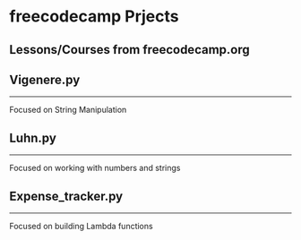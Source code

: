 # freecodecamp Prjects
Lessons/Courses from freecodecamp.org
---

## Vigenere.py
---
Focused on String Manipulation

## Luhn.py
---
Focused on working with numbers and strings

## Expense_tracker.py
---
Focused on building Lambda functions